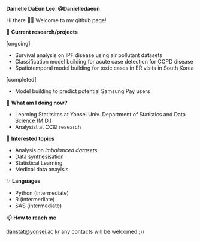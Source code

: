 **Danielle DaEun Lee. @Danielledaeun** 

Hi there 👋👯 Welcome to my github page!

🔭 **Current research/projects**

[ongoing]
- Survival analysis on IPF disease using air pollutant datasets
- Classification model building for acute case detection for COPD disease
- Spatiotemporal model building for toxic cases in ER visits in South Korea

[completed]
- Model building to predict potential Samsung Pay users

🌱 **What am I doing now?**

- Learning Statitsitcs at Yonsei Univ. Department of Statistics and Data Science (M.D.)
- Analysist at CC&I research

🤔 **Interested topics** 

- Analysis on *imbalanced datasets*
- Data synthesisation
- Statistical Learning
- Medical data anaylsis

✨ **Languages**

- Python (intermediate)
- R (intermediate)
- SAS (intermediate)

📫 **How to reach me** 

danstat@yonsei.ac.kr
any contacts will be welcomed ;))
